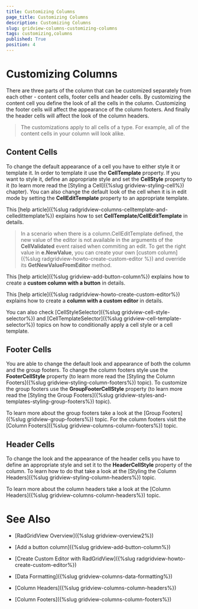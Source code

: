 ```yaml
---
title: Customizing Columns
page_title: Customizing Columns
description: Customizing Columns
slug: gridview-columns-customizing-columns
tags: customizing,columns
published: True
position: 4
---
```


# Customizing Columns


There are three parts of the column that can be customized separately from each other - content cells, footer cells and header cells. By customizing the content cell you define the look of all the cells in the column. Customizing the footer cells will affect the appearance of the column footers. And finally the header cells will affect the look of the column headers.

>The customizations apply to all cells of a type. For example, all of the content cells in your column will look alike.

## Content Cells

To change the default appearance of a cell you have to either style it or template it. In order to template it use the __CellTemplate__ property. If you want to style it, define an appropriate style and set the __CellStyle__ property to it (to learn more read the [Styling a Cell]({%slug gridview-styling-cell%}) chapter). 
You can also change the default look of the cell when it is in edit mode by setting the __CellEditTemplate__ property to an appropriate template.

This [help article]({%slug radgridview-columns-celltemplate-and-celledittemplate%}) explains how to set __CellTemplate/CellEditTemplate__ in details.    

>In a scenario when there is a column.CellEditTemplate defined, the new value of the editor is not available in the arguments of the __CellValidated__ event raised when commiting an edit. To get the right value in __e.NewValue__, you can create your own [custom column]({%slug radgridview-howto-create-custom-editor %}) and override its __GetNewValueFromEditor__ method.        

This [help article]({%slug gridview-add-button-column%}) explains how to create a __custom column with a button__ in details.
        

This [help article]({%slug radgridview-howto-create-custom-editor%}) explains how to create a __column with a custom editor__ in details.
        

You can also check [CellStyleSelector]({%slug gridview-cell-style-selector%}) and [CellTemplateSelector]({%slug gridview-cell-template-selector%}) topics on how to conditionally apply a cell style or a cell template.
        

## Footer Cells

You are able to change the default look and appearance of both the column and the group footers. To change the column footers style use the __FooterCellStyle__ property (to learn more read the [Styling the Column Footers]({%slug gridview-styling-column-footers%}) topic). To customize the group footers use the __GroupFooterCellStyle__ property (to learn more read the [Styling the Group Footers]({%slug gridview-styles-and-templates-styling-group-footers%}) topic).

To learn more about the group footers take a look at the [Group Footers]({%slug gridview-group-footers%}) topic. For the column footers visit the [Column Footers]({%slug gridview-columns-column-footers%}) topic.

## Header Cells

To change the look and the appearance of the header cells you have to define an appropriate style and set it to the __HeaderCellStyle__ property of the column. To learn how to do that take a look at the [Styling the Column Headers]({%slug gridview-styling-column-headers%}) topic.

To learn more about the column headers take a look at the [Column Headers]({%slug gridview-columns-column-headers%}) topic.

# See Also

 * [RadGridView Overview]({%slug gridview-overview2%})

 * [Add a button column]({%slug gridview-add-button-column%})

 * [Create Custom Editor with RadGridView]({%slug radgridview-howto-create-custom-editor%})

 * [Data Formatting]({%slug gridview-columns-data-formatting%})

 * [Column Headers]({%slug gridview-columns-column-headers%})

 * [Column Footers]({%slug gridview-columns-column-footers%})
